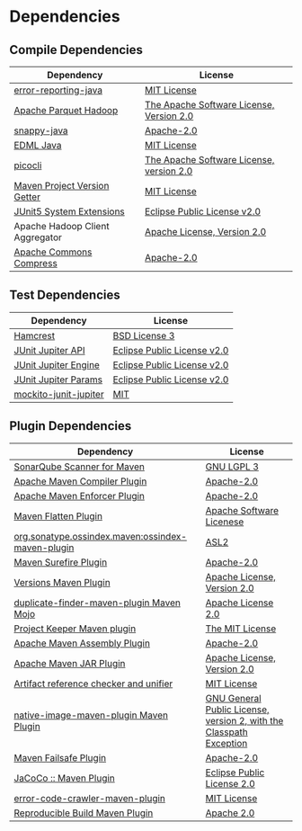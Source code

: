 <!-- @formatter:off -->
# Dependencies

## Compile Dependencies

| Dependency                        | License                                       |
| --------------------------------- | --------------------------------------------- |
| [error-reporting-java][0]         | [MIT License][1]                              |
| [Apache Parquet Hadoop][2]        | [The Apache Software License, Version 2.0][3] |
| [snappy-java][4]                  | [Apache-2.0][5]                               |
| [EDML Java][6]                    | [MIT License][7]                              |
| [picocli][8]                      | [The Apache Software License, version 2.0][3] |
| [Maven Project Version Getter][9] | [MIT License][10]                             |
| [JUnit5 System Extensions][11]    | [Eclipse Public License v2.0][12]             |
| Apache Hadoop Client Aggregator   | [Apache License, Version 2.0][13]             |
| [Apache Commons Compress][14]     | [Apache-2.0][13]                              |

## Test Dependencies

| Dependency                  | License                           |
| --------------------------- | --------------------------------- |
| [Hamcrest][15]              | [BSD License 3][16]               |
| [JUnit Jupiter API][17]     | [Eclipse Public License v2.0][18] |
| [JUnit Jupiter Engine][17]  | [Eclipse Public License v2.0][18] |
| [JUnit Jupiter Params][17]  | [Eclipse Public License v2.0][18] |
| [mockito-junit-jupiter][19] | [MIT][20]                         |

## Plugin Dependencies

| Dependency                                              | License                                                                   |
| ------------------------------------------------------- | ------------------------------------------------------------------------- |
| [SonarQube Scanner for Maven][21]                       | [GNU LGPL 3][22]                                                          |
| [Apache Maven Compiler Plugin][23]                      | [Apache-2.0][13]                                                          |
| [Apache Maven Enforcer Plugin][24]                      | [Apache-2.0][13]                                                          |
| [Maven Flatten Plugin][25]                              | [Apache Software Licenese][13]                                            |
| [org.sonatype.ossindex.maven:ossindex-maven-plugin][26] | [ASL2][3]                                                                 |
| [Maven Surefire Plugin][27]                             | [Apache-2.0][13]                                                          |
| [Versions Maven Plugin][28]                             | [Apache License, Version 2.0][13]                                         |
| [duplicate-finder-maven-plugin Maven Mojo][29]          | [Apache License 2.0][30]                                                  |
| [Project Keeper Maven plugin][31]                       | [The MIT License][32]                                                     |
| [Apache Maven Assembly Plugin][33]                      | [Apache-2.0][13]                                                          |
| [Apache Maven JAR Plugin][34]                           | [Apache License, Version 2.0][13]                                         |
| [Artifact reference checker and unifier][35]            | [MIT License][36]                                                         |
| [native-image-maven-plugin Maven Plugin][37]            | [GNU General Public License, version 2, with the Classpath Exception][38] |
| [Maven Failsafe Plugin][39]                             | [Apache-2.0][13]                                                          |
| [JaCoCo :: Maven Plugin][40]                            | [Eclipse Public License 2.0][41]                                          |
| [error-code-crawler-maven-plugin][42]                   | [MIT License][43]                                                         |
| [Reproducible Build Maven Plugin][44]                   | [Apache 2.0][3]                                                           |

[0]: https://github.com/exasol/error-reporting-java/
[1]: https://github.com/exasol/error-reporting-java/blob/main/LICENSE
[2]: https://parquet.apache.org
[3]: http://www.apache.org/licenses/LICENSE-2.0.txt
[4]: https://github.com/xerial/snappy-java
[5]: https://www.apache.org/licenses/LICENSE-2.0.html
[6]: https://github.com/exasol/edml-java/
[7]: https://github.com/exasol/edml-java/blob/main/LICENSE
[8]: https://picocli.info
[9]: https://github.com/exasol/maven-project-version-getter/
[10]: https://github.com/exasol/maven-project-version-getter/blob/main/LICENSE
[11]: https://github.com/itsallcode/junit5-system-extensions
[12]: http://www.eclipse.org/legal/epl-v20.html
[13]: https://www.apache.org/licenses/LICENSE-2.0.txt
[14]: https://commons.apache.org/proper/commons-compress/
[15]: http://hamcrest.org/JavaHamcrest/
[16]: http://opensource.org/licenses/BSD-3-Clause
[17]: https://junit.org/junit5/
[18]: https://www.eclipse.org/legal/epl-v20.html
[19]: https://github.com/mockito/mockito
[20]: https://opensource.org/licenses/MIT
[21]: http://sonarsource.github.io/sonar-scanner-maven/
[22]: http://www.gnu.org/licenses/lgpl.txt
[23]: https://maven.apache.org/plugins/maven-compiler-plugin/
[24]: https://maven.apache.org/enforcer/maven-enforcer-plugin/
[25]: https://www.mojohaus.org/flatten-maven-plugin/
[26]: https://sonatype.github.io/ossindex-maven/maven-plugin/
[27]: https://maven.apache.org/surefire/maven-surefire-plugin/
[28]: https://www.mojohaus.org/versions/versions-maven-plugin/
[29]: https://basepom.github.io/duplicate-finder-maven-plugin
[30]: http://www.apache.org/licenses/LICENSE-2.0.html
[31]: https://github.com/exasol/project-keeper/
[32]: https://github.com/exasol/project-keeper/blob/main/LICENSE
[33]: https://maven.apache.org/plugins/maven-assembly-plugin/
[34]: https://maven.apache.org/plugins/maven-jar-plugin/
[35]: https://github.com/exasol/artifact-reference-checker-maven-plugin/
[36]: https://github.com/exasol/artifact-reference-checker-maven-plugin/blob/main/LICENSE
[37]: https://github.com/oracle/graal/tree/master/substratevm
[38]: http://openjdk.java.net/legal/gplv2+ce.html
[39]: https://maven.apache.org/surefire/maven-failsafe-plugin/
[40]: https://www.jacoco.org/jacoco/trunk/doc/maven.html
[41]: https://www.eclipse.org/legal/epl-2.0/
[42]: https://github.com/exasol/error-code-crawler-maven-plugin/
[43]: https://github.com/exasol/error-code-crawler-maven-plugin/blob/main/LICENSE
[44]: http://zlika.github.io/reproducible-build-maven-plugin
